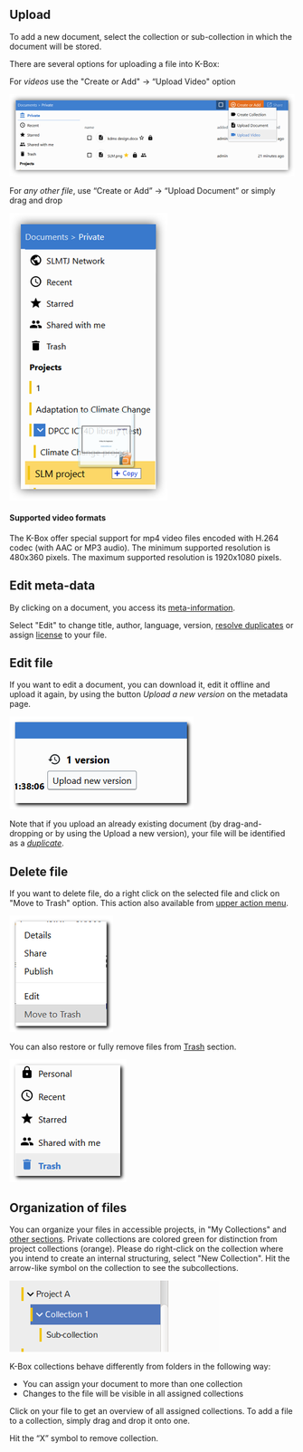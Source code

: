 ## Upload

To add a new document, select the collection or sub-collection in which the document will be stored.


There are several options for uploading a file into K-Box:

For _videos_ use the "Create or Add"  → “Upload Video" option

![Upload](../img/dms-upload-file-selector.png)

For _any other file_, use “Create or Add” → “Upload Document” or simply drag and drop 

![Upload](../img/dms-upload.png)

#### Supported video formats

The K-Box offer special support for mp4 video files encoded with H.264 codec (with AAC or MP3 audio). The minimum supported resolution is 480x360 pixels. The maximum supported resolution is 1920x1080 pixels.
 
## <a id="edit"></a>Edit meta-data

By clicking on a document, you access its [meta-information](./meta-data.md).

Select "Edit" to change title, author, language, version, [resolve duplicates](./duplicates.md#resolve) or assign [license](./licenses.md#license) to your file.


## Edit file
If you want to edit a document, you can download it, edit it offline and upload it again, by using the button _Upload a new version_ on the metadata page. 

![upload new version](../img/new-ver.png)

Note that if you upload an already existing document (by drag-and-dropping or by using the Upload a new version), your file will be identified as a [_duplicate_](./duplicates.md). 

## Delete file

If you want to delete file, do a right click on the selected file and click on "Move to Trash" option. This action also available from [upper action menu](./getting-started.md).

![delete](../img/delete.png)

You can also restore or fully remove files from [Trash](./getting-started.md#files-navigation) section.

![trash](../img/trash.png)


## Organization of files

You can organize your files in accessible projects, in "My Collections" and [other sections](./getting-started.md#files-navigation). Private collections are colored green for distinction from project collections (orange). Please do right-click on the collection where you intend to create an internal structuring, select "New Collection". Hit the arrow-like symbol on the collection to see the subcollections.

![browse collection](../img/browse-collections.png)

K-Box collections behave differently from folders in the following way:
- You can assign your document to more than one collection  
- Changes to the file will be visible in all assigned collections

Click on your file to get an overview of all assigned collections. To add a file to a collection, simply drag and drop it onto one. 

Hit the “X” symbol to remove collection.
